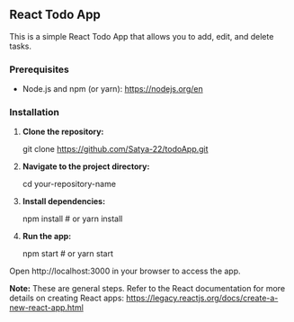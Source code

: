 ## React Todo App

This is a simple React Todo App that allows you to add, edit, and delete tasks.

### Prerequisites

* Node.js and npm (or yarn): https://nodejs.org/en

### Installation

1. **Clone the repository:**
   
     git clone https://github.com/Satya-22/todoApp.git
   
2. **Navigate to the project directory:**

    cd your-repository-name


3. **Install dependencies:**

    npm install  # or yarn install
   
4. **Run the app:**

    npm start  # or yarn start


Open http://localhost:3000 in your browser to access the app.

**Note:** These are general steps. Refer to the React documentation for more details on creating React apps: https://legacy.reactjs.org/docs/create-a-new-react-app.html
